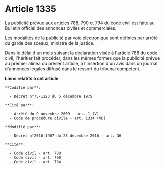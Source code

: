 # Article 1335

La publicité prévue aux articles 788, 790 et 794 du code civil est faite au Bulletin officiel des annonces civiles et
commerciales.

Les modalités de la publicité par voie électronique sont définies par arrêté du garde des sceaux, ministre de la justice.

Dans le délai d'un mois suivant la déclaration visée à l'article 788 du code civil, l'héritier fait procéder, dans les mêmes
formes que la publicité prévue au premier alinéa du présent article, à l'insertion d'un avis dans un journal d'annonces
légales diffusé dans le ressort du tribunal compétent.

**Liens relatifs à cet article**

	**Codifié par**:

	  - Décret n°75-1123 du 5 décembre 1975

	**Cité par**:

	  - Arrêté du 9 novembre 2009 - art. 1 (V)
	  - Code de procédure civile - art. 1334 (VD)

	**Modifié par**:

	  - Décret n°2016-1907 du 28 décembre 2016 - art. 36

	**Cite**:

	  - Code civil - art. 788
	  - Code civil - art. 790
	  - Code civil - art. 794

